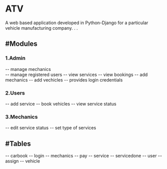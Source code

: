 # ATV

A web based application developed in Python-Django for a particular vehicle manufacturing company.
.
.
## #Modules

### 1.Admin
-- manage mechanics <br/>
-- manage registered users
-- view services
-- view bookings
-- add mechanics
-- add vechicles
-- provides login credentials

### 2.Users
-- add service
-- book vehicles
-- view service status

### 3.Mechanics
-- edit service status
-- set type of services


## #Tables
 -- carbook
 -- login
 -- mechanics
 -- pay
 -- service
 -- servicedone
 -- user
 -- assign
 -- vehicle
